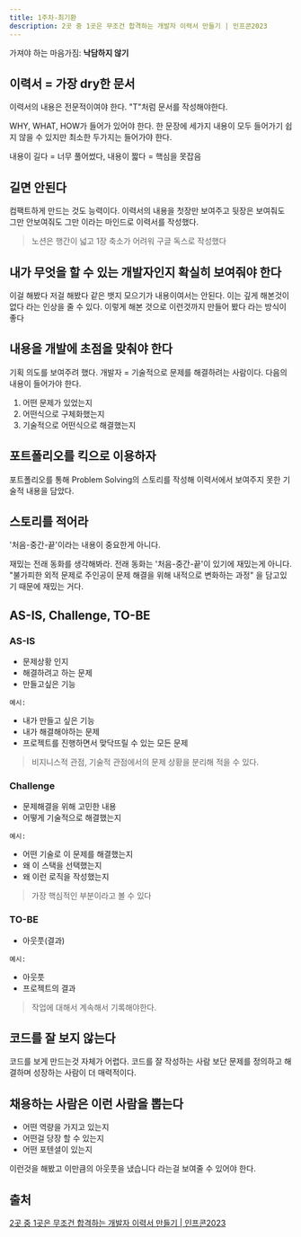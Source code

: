 ```yaml
---
title: 1주차-최기환
description: 2곳 중 1곳은 무조건 합격하는 개발자 이력서 만들기 | 인프콘2023
---
```


가져야 하는 마음가짐: **낙담하지 않기**

## 이력서 = 가장 dry한 문서

이력서의 내용은 전문적이여야 한다. "T"처럼 문서를 작성해야한다.

WHY, WHAT, HOW가 들어가 있어야 한다. 한 문장에 세가지 내용이 모두 들어가기 쉽지 않을 수 있지만 최소한 두가지는 들어가야 한다.

내용이 길다 = 너무 풀어썼다, 내용이 짧다 = 핵심을 못잡음

## 길면 안된다

컴팩트하게 만드는 것도 능력이다. 이력서의 내용을 첫장만 보여주고 뒷장은 보여줘도 그만 안보여줘도 그만 이라는 마인드로 이력서를 작성했다.

> 노션은 행간이 넓고 1장 축소가 어려워 구글 독스로 작성했다

## 내가 무엇을 할 수 있는 개발자인지 확실히 보여줘야 한다

이걸 해봤다 저걸 해봤다 같은 뱃지 모으기가 내용이여서는 안된다. 이는 깊게 해본것이 없다 라는 인상을 줄 수 있다. 이렇게 해본 것으로 이런것까지 만들어 봤다 라는 방식이 좋다

## 내용을 개발에 초점을 맞춰야 한다

기획 의도를 보여주려 했다. 개발자 = 기술적으로 문제를 해결하려는 사람이다. 다음의 내용이 들어가야 한다.

1. 어떤 문제가 있었는지
2. 어떤식으로 구체화했는지
3. 기술적으로 어떤식으로 해결했는지

## 포트폴리오를 킥으로 이용하자

포트폴리오를 통해 Problem Solving의 스토리를 작성해 이력서에서 보여주지 못한 기술적 내용을 담았다.

## 스토리를 적어라

'처음-중간-끝'이라는 내용이 중요한게 아니다.

재밌는 전래 동화를 생각해봐라. 전래 동화는 '처음-중간-끝'이 있기에 재밌는게 아니다. "불가피한 외적 문제로 주인공이 문제 해결을 위해 내적으로 변화하는 과정" 을 담고있기 때문에 재밌는 거다.

## AS-IS, Challenge, TO-BE

### AS-IS

- 문제상황 인지
- 해결하려고 하는 문제
- 만들고싶은 기능

`예시:`

- 내가 만들고 싶은 기능
- 내가 해결해야하는 문제
- 프로젝트를 진행하면서 맞닥뜨릴 수 있는 모든 문제

> 비지니스적 관점, 기술적 관점에서의 문제 상황을 분리해 적을 수 있다.

### Challenge

- 문제해결을 위해 고민한 내용
- 어떻게 기술적으로 해결했는지

`예시:`

- 어떤 기술로 이 문제를 해결했는지
- 왜 이 스택을 선택했는지
- 왜 이런 로직을 작성했는지

> 가장 핵심적인 부분이라고 볼 수 있다

### TO-BE

- 아웃풋(결과)

`예시:`

- 아웃풋
- 프로젝트의 결과

> 작업에 대해서 계속해서 기록해야한다.

## 코드를 잘 보지 않는다

코드를 보게 만드는것 자체가 어렵다. 코드를 잘 작성하는 사람 보단 문제를 정의하고 해결하며 성장하는 사람이 더 매력적이다.

## 채용하는 사람은 이런 사람을 뽑는다

- 어떤 역량을 가지고 있는지
- 어떤걸 당장 할 수 있는지
- 어떤 포텐셜이 있는지

이런것을 해봤고 이만큼의 아웃풋을 냈습니다 라는걸 보여줄 수 있어야 한다.

## 출처

[2곳 중 1곳은 무조건 합격하는 개발자 이력서 만들기 | 인프콘2023](https://www.youtube.com/watch?v=ifGUz43GjdQ&t=1s)

